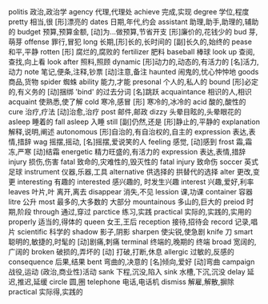 politis 政治,政治学
agency 代理,代理处
achieve 完成,实现
degree 学位,程度
pretty 相当,很 [形]漂亮的
dates 日期,年代,约会
assistant 助理,助手,助理的,辅助的
budget 预算,预算金额, [动]为...做预算,节省开支 [形]廉价的,花钱少的
bud 芽,萌芽
offense 罪行,冒犯
long 长期,[形]长的,长时间的 [副]长久的,始终的
pease 和平,平静
rotten [形] 腐烂的,腐败的
fertilizer 肥料
baseball 棒球
look up 查阅,查找,向上看
look after 照料,照顾
dynamic [形]动力的,动态的,有活力的 [名]活力,动力
note 笔记,便条,注释,钞票 [动]注意,备注
haunted 闹鬼的,忧心忡忡地
goods 商品,货物
spider 蜘蛛
ability 能力,才能
presonal 个人的,私人的
bound [形]必定的,有义务的 [动]捆绑 'bind' 的过去分词 [名]跳跃
acquaintance 相识的人,相识
acquaint 使熟悉,使了解
cold 寒冷,感冒 [形] 寒冷的,冰冷的
acid 酸的,酸性的
cure 治疗,疗法 [动]治愈,治疗
post 邮件,邮政
dizzy 头晕目眩的,头晕眼花的
asleep 睡着的
fall asleep 入睡
still [副]仍然,还是 [形]静止的,平静的
explanation 解释,说明,阐述
autonomous [形]自治的,有自治权的,自主的
expression 表达,表情,措辞
wag 摇摆,摇动, [名]摇摆,爱说笑的人
feeling 感觉, [动]感到
frost 霜,霜冻,严寒 [动]结霜
energetic 精力旺盛的,有活力的
expression 表达,表情,措辞
injury 损伤,伤害
fatal 致命的,灾难性的,毁灭性的
fatal injury 致命伤
soccer 英式足球
instrument  仪器,乐器,工具
alternative 供选择的 拱替代的选择
alter 更改,变更
interesting 有趣的
interested  感兴趣的, 时发生兴趣
interest  兴趣,爱好,利率
leaves  叶片,叶 离开,离去
disappear 消失,不见
lession 课,功课
container 容器
litre 公升
most  最多的,大多数的 大部分
mountainous 多山的,巨大的
preiod  时期,阶段
through 通过,穿过
parctice 练习,实践
practical 实际的,实践的,实用的
properly  适当的,得体的
queen 女王,王后
reception  接待,招待会
record  记录,唱片
scientific  科学的
shadow 影子,阴影
sharpen 使尖锐,使急剧
knife 刀
smart 聪明的,敏捷的,时髦的 [动]剧痛,刺痛
terminal  终端的,晚期的 终端
broad 宽阔的,广阔的
broken  破损的,弄坏的 [动] 打破,打断,休息
allergic  过敏的,反感的
consequence 后果,结果
bent  弯曲的,决意的 [名]倾向,爱好 [动]弯曲
campaign  战役,运动 (政治,商业性)活动
sank  下程,沉没,陷入
sink  水槽,下沉,沉没
delay 延迟,推迟,延缓
circle  圆,圈
telephone 电话,电话机
dismiss 解雇,解散,摒除
practical 实际得,实践的


 